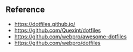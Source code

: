 


## Reference
- https://dotfiles.github.io/
- https://github.com/Quexint/dotfiles
- https://github.com/webpro/awesome-dotfiles
- https://github.com/webpro/dotfiles

